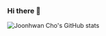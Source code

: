 ### Hi there 👋

![Joonhwan Cho's GitHub stats](https://github-readme-stats.vercel.app/api?username=JOONHWANCHO&show_icons=true&theme=onedark)

<!--
**JOONHWANCHO/JOONHWANCHO** is a ✨ _special_ ✨ repository because its `README.md` (this file) appears on your GitHub profile.

Here are some ideas to get you started:

- 🔭 I’m currently working on 
- 🌱 I’m currently learning Java, Spring
- 👯 I’m looking to collaborate on 
- 🤔 I’m looking for help with ...
- 💬 Ask me about ...
- 📫 How to reach me: joonhwanncho@gmail.com
- 😄 Pronouns: ...
- ⚡ Fun fact: ...
-->
